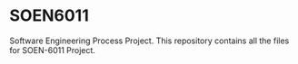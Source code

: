 # SOEN6011
Software Engineering Process Project.
This repository contains all the files for SOEN-6011 Project.
